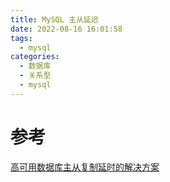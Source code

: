 ```yaml
---
title: MySQL 主从延迟
date: 2022-08-16 16:01:58
tags:
  - mysql
categories:
  - 数据库  
  - 关系型
  - mysql
---
```


<p></p>
<!-- more -->

# 参考
[高可用数据库主从复制延时的解决方案](https://blog.csdn.net/mingongge/article/details/90310672)